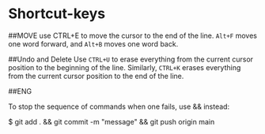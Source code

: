 # Shortcut-keys

##MOVE
use CTRL+E to move the cursor to the end of the line. `Alt+F` moves one word forward, and `Alt+B` moves one word back.

##Undo and Delete
Use `CTRL+U` to erase everything from the current cursor position to the beginning of the line. Similarly, `CTRL+K` erases everything from the current cursor position to the end of the line.


##ENG

To stop the sequence of commands when one fails, use && instead:

$ git add . && git commit -m "message" && git push origin main
